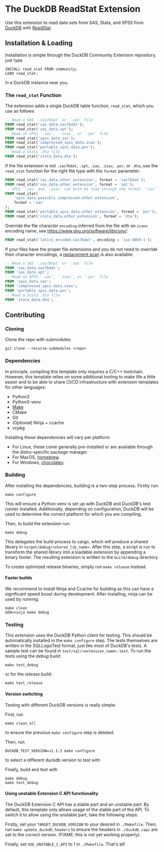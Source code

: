 # The DuckDB ReadStat Extension

Use this extension to read data sets from SAS, Stata, and SPSS from [DuckDB](<https://duckdb.org/>) with [ReadStat](<https://github.com/WizardMac/ReadStat?tab=readme-ov-file#readstat-read-and-write-data-sets-from-sas-stata-and-spss>).

## Installation & Loading

Installation is simple through the DuckDB Community Extension repository, just type

```
INSTALL read_stat FROM community;
LOAD read_stat;
```

in a DuckDB instance near you.

### The `read_stat` Function
The extension adds a single DuckDB table function, `read_stat`, which you use as follows:

```SQL
-- Read a SAS `.sas7bdat` or `.xpt` file
FROM read_stat('sas_data.sas7bdat');
FROM read_stat('sas_data.xpt');
-- Read an SPSS `.sav`, `.zsav`, or `.por` file
FROM read_stat('spss_data.sav');
FROM read_stat('compressed_spss_data.zsav');
FROM read_stat('portable_spss_data.por');
-- Read a Stata .dta file
FROM read_stat('stata_data.dta');
```

If the file extension is not `.sas7bdat`, `.xpt`, `.sav`, `.zsav`, `.por`, or `.dta`,
use the `read_stat` function for the right file type with the `format` parameter:

```SQL
FROM read_stat('sas_data.other_extension', format = 'sas7bdat');
FROM read_stat('sas_data.other_extension', format = 'xpt');
-- SPSS `.sav` and `.zsav` can both be read through the format `'sav'`
FROM read_stat(
    'spss_data_possibly_compressed.other_extension',
    format = 'sav'
);
FROM read_stat('portable_spss_data.other_extension', format = 'por');
FROM read_stat('stata_data.other_extension', format = 'dta');
```

Override the file character `encoding` inferred from the file with an `iconv` encoding name, see <https://www.gnu.org/software/libiconv/>:

```SQL
FROM read_stat('latin1_encoded.sas7bdat', encoding = 'iso-8859-1');
```

If your files have the proper file extensions and you do not need to override their character encodings, a [replacement scan](<https://duckdb.org/docs/stable/guides/glossary.html#replacement-scan>) is also available:

```SQL
-- Read a SAS `.sas7bdat` or `.xpt` file
FROM 'sas_data.sas7bdat';
FROM 'sas_data.xpt';
-- Read an SPSS `.sav`, `.zsav`, or `.por` file
FROM 'spss_data.sav';
FROM 'compressed_spss_data.zsav';
FROM 'portable_spss_data.por';
-- Read a Stata .dta file
FROM 'stata_data.dta';
```

## Contributing

### Cloning
Clone the repo with submodules

```shell
git clone --recurse-submodules <repo>
```

### Dependencies

In principle, compiling this template only requires a C/C++ toolchain. However, this template relies on some additional
tooling to make life a little easier and to be able to share CI/CD infrastructure with extension templates for other languages:

- Python3
- Python3-venv
- [Make](https://www.gnu.org/software/make)
- CMake
- Git
- (Optional) Ninja + ccache
- vcpkg

Installing these dependencies will vary per platform:
- For Linux, these come generally pre-installed or are available through the distro-specific package manager.
- For MacOS, [homebrew](https://formulae.brew.sh/).
- For Windows, [chocolatey](https://community.chocolatey.org/).

### Building
After installing the dependencies, building is a two-step process. Firstly run:
```shell
make configure
```
This will ensure a Python venv is set up with DuckDB and DuckDB's test runner installed. Additionally, depending on configuration,
DuckDB will be used to determine the correct platform for which you are compiling.

Then, to build the extension run:
```shell
make debug
```
This delegates the build process to cargo, which will produce a shared library in `target/debug/<shared_lib_name>`. After this step, 
a script is run to transform the shared library into a loadable extension by appending a binary footer. The resulting extension is written
to the `build/debug` directory.

To create optimized release binaries, simply run `make release` instead.

#### Faster builds
We recommend to install Ninja and Ccache for building as this can have a significant speed boost during development. After installing, ninja can be used 
by running:
```shell
make clean
GEN=ninja make debug
```

### Testing
This extension uses the DuckDB Python client for testing. This should be automatically installed in the `make configure` step.
The tests themselves are written in the SQLLogicTest format, just like most of DuckDB's tests. A sample test can be found in
`test/sql/<extension_name>.test`. To run the tests using the *debug* build:

```shell
make test_debug
```

or for the *release* build:
```shell
make test_release
```

#### Version switching
Testing with different DuckDB versions is really simple:

First, run 
```shell
make clean_all
```
to ensure the previous `make configure` step is deleted.

Then, run

```shell
DUCKDB_TEST_VERSION=v1.1.2 make configure
```
to select a different duckdb version to test with

Finally, build and test with

```shell
make debug
make test_debug
```

#### Using unstable Extension C API functionality

The DuckDB Extension C API has a stable part and an unstable part. By default, this template only allows usage of the stable
part of the API. To switch it to allow using the unstable part, take the following steps:

Firstly, set your `TARGET_DUCKDB_VERSION` to your desired in `./Makefile`. Then, run `make update_duckdb_headers` to ensure 
the headers in `./duckdb_capi` are set to the correct version. (FIXME: this is not yet working properly). 

Finally, set `USE_UNSTABLE_C_API` to 1 in `./Makefile`. That's all!